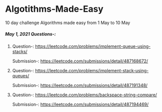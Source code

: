 # Algotithms-Made-Easy
10 day challenge Algorithms made easy from 1 May to 10 May

##### May 1, 2021 Questions-:

1. Question-:
   https://leetcode.com/problems/implement-queue-using-stacks/

   Submission-:
   https://leetcode.com/submissions/detail/487168672/

2. Question-:
   https://leetcode.com/problems/implement-stack-using-queues/

   Submission-:
   https://leetcode.com/submissions/detail/487191348/
 
3. Question-:
   https://leetcode.com/problems/backspace-string-compare/
   
   Submission-:
   https://leetcode.com/submissions/detail/487194469/
